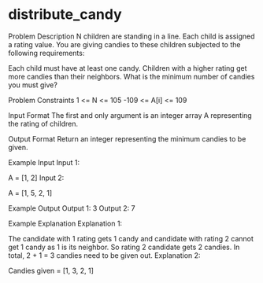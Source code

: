 # distribute_candy


Problem Description
N children are standing in a line. Each child is assigned a rating value.
You are giving candies to these children subjected to the following requirements:

Each child must have at least one candy.
Children with a higher rating get more candies than their neighbors.
What is the minimum number of candies you must give?

Problem Constraints
1 <= N <= 105
-109 <= A[i] <= 109

Input Format
The first and only argument is an integer array A representing the rating of children.

Output Format
Return an integer representing the minimum candies to be given.

Example Input
Input 1:

 A = [1, 2]
Input 2:

 A = [1, 5, 2, 1]


Example Output
Output 1:
 3
Output 2:
 7


Example Explanation
Explanation 1:

 The candidate with 1 rating gets 1 candy and candidate with rating 2 cannot get 1 candy as 1 is its neighbor. 
 So rating 2 candidate gets 2 candies. In total, 2 + 1 = 3 candies need to be given out.
Explanation 2:

 Candies given = [1, 3, 2, 1]

